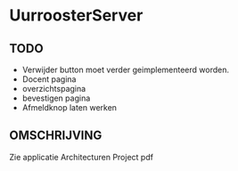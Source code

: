 # UurroosterServer
## TODO
- Verwijder button moet verder geimplementeerd worden.
- Docent pagina
- overzichtspagina
- bevestigen pagina
- Afmeldknop laten werken

## OMSCHRIJVING
Zie applicatie Architecturen Project pdf
